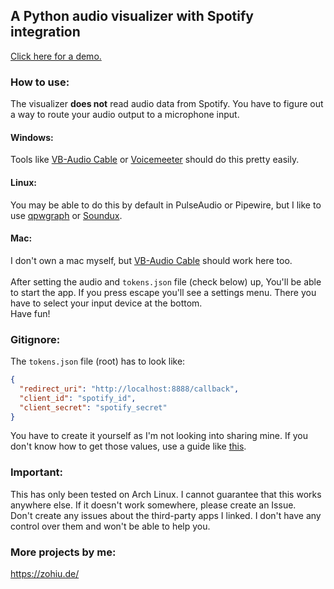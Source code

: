 ## A Python audio visualizer with Spotify integration

[Click here for a demo.](https://youtu.be/pLURj0KpniQ)

### How to use:
The visualizer **does not** read audio data from Spotify. You have to figure out a way to route your audio output to a microphone input.

#### Windows:
Tools like [VB-Audio Cable](https://vb-audio.com/Cable/index.htm) or [Voicemeeter](https://vb-audio.com/Voicemeeter/index.htm) should do this pretty easily.

#### Linux:
You may be able to do this by default in PulseAudio or Pipewire, but I  like to use [qpwgraph](https://gitlab.freedesktop.org/rncbc/qpwgraph) or [Soundux](https://soundux.rocks/).

#### Mac:
I don't own a mac myself, but [VB-Audio Cable](https://vb-audio.com/Cable/index.htm) should work here too.\
\
After setting the audio and `tokens.json` file (check below) up, You'll be able to start the app. If you press escape you'll see a settings menu. There you have to select your input device at the bottom.\
Have fun!

### Gitignore:
The `tokens.json` file (root) has to look like:
```json
{
  "redirect_uri": "http://localhost:8888/callback",
  "client_id": "spotify_id",
  "client_secret": "spotify_secret"
}
```
You have to create it yourself as I'm not looking into sharing mine. If you don't know how to get those values, use a guide like [this](https://medium.com/@maxtingle/getting-started-with-spotifys-api-spotipy-197c3dc6353b).

### Important:
This has only been tested on Arch Linux. I cannot guarantee that this works anywhere else. If it doesn't work somewhere, please create an Issue.\
Don't create any issues about the third-party apps I linked. I don't have any control over them and won't be able to help you.

### More projects by me:
https://zohiu.de/
